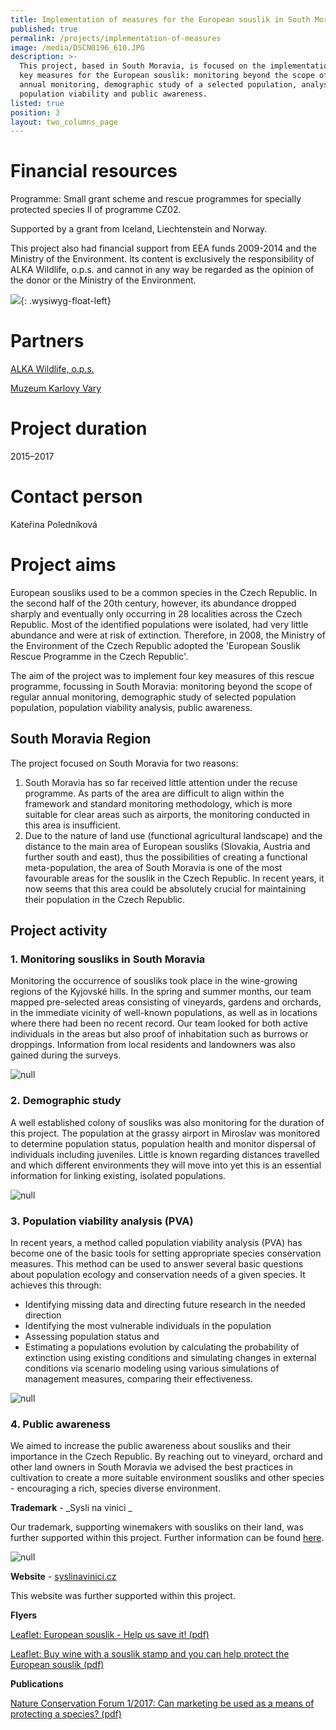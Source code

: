```yaml
---
title: Implementation of measures for the European souslik in South Moravia
published: true
permalink: /projects/implementation-of-measures
image: /media/DSCN0196_610.JPG
description: >-
  This project, based in South Moravia, is focused on the implementation of four
  key measures for the European souslik: monitoring beyond the scope of regular
  annual monitoring, demographic study of a selected population, analysis of
  population viability and public awareness.
listed: true
position: 3
layout: two_columns_page
---
```

# Financial resources

Programme: Small grant scheme and rescue programmes for specially protected species II of programme CZ02.

Supported by a grant from Iceland, Liechtenstein and Norway.

This project also had financial support from EEA funds 2009-2014 and the Ministry of the Environment. Its content is exclusively the responsibility of ALKA Wildlife, o.p.s. and cannot in any way be regarded as the opinion of the donor or the Ministry of the Environment.

![](/media/loga_mgs_stojato_mm.jpg){: .wysiwyg-float-left} 

<div class="clearfix"></div>

# Partners

[ALKA Wildlife, o.p.s.](https://www.alkawildlife.eu)

[Muzeum Karlovy Vary](http://kvmuz.cz)

# Project duration

2015–2017

# Contact person

Kateřina Poledníková​

# Project aims

European sousliks used to be a common species in the Czech Republic. In the second half of the 20th century, however, its abundance dropped sharply and eventually only occurring in 28 localities across the Czech Republic. Most of the identified populations were isolated, had very little abundance and were  at risk of extinction. Therefore, in 2008, the Ministry of the Environment of the Czech Republic adopted the 'European Souslik Rescue Programme in the Czech Republic'.

The aim of the project was to implement four key measures of this rescue programme, focussing in South Moravia: monitoring beyond the scope of regular annual monitoring, demographic study of selected population population, population viability analysis, public awareness.

## **South Moravia Region**

The project focused on South Moravia for two reasons: 

1. South Moravia has so far received little attention under the recuse programme. As parts of the area are difficult to align within the framework and standard monitoring methodology, which is more suitable for clear areas such as airports, the monitoring conducted in this area is insufficient.
2. Due to the nature of land use (functional agricultural landscape) and the distance to the main area of ​​European sousliks (Slovakia, Austria and further south and east), thus the possibilities of creating a functional meta-population, the area of ​​South Moravia is one of the most favourable areas for the souslik in the Czech Republic. In recent years, it now seems that this area could be absolutely crucial for maintaining their population in the Czech Republic.

## **Project activity**

### **1. Monitoring sousliks in South Moravia**

Monitoring the occurrence of sousliks took place in the wine-growing regions of the Kyjovské hills. In the spring and summer months, our team mapped pre-selected areas consisting of vineyards, gardens and orchards, in the immediate vicinity of well-known populations, as well as in locations where there had been no recent record. Our team looked for both active individuals in the areas but also proof of inhabitation such as burrows or droppings. Information from local residents and landowners was also gained during the surveys.

![null](/media/IMG_0504_610.JPG)

### **2. Demographic study**

A well established colony of sousliks was also monitoring for the duration of this project. The population at the grassy airport in Miroslav was monitored to determine population status, population health and monitor dispersal of individuals including juveniles. Little is known regarding distances travelled and which different environments they will move into yet this is an essential information for linking existing, isolated populations.

![null](/media/sysel_chycen_610.jpg)

### **3. Population viability analysis (PVA)**

In recent years, a method called population viability analysis (PVA) has become one of the basic tools for setting appropriate species conservation measures. This method can be used to answer several basic questions about population ecology and conservation needs of a given species. It achieves this through:

* Identifying missing data and directing future research in the needed direction
* Identifying the most vulnerable individuals in the population
* Assessing population status and 
* Estimating a populations evolution by calculating the probability of extinction using existing conditions and simulating changes in external conditions via scenario modeling using various simulations of management measures, comparing their effectiveness.

![null](/media/sysel_2016_basic_srovnani.jpg)

### **4. Public awareness**

We aimed to increase the public awareness about sousliks and their importance in the Czech Republic. By reaching out to vineyard, orchard and other land owners in South Moravia we advised the best practices in cultivation to create a more suitable environment sousliks and other species - encouraging a rich, species diverse environment.

**Trademark** - _Sysli na vinici _

Our trademark, supporting winemakers with sousliks on their land, was further supported within this project. Further information can be found [here](/souslik-stamp).

![null](/media/samolepka_Syslinavinici.jpg)

**Website** - [syslinavinici.cz](https://www.syslinavinici.cz)

This website was further supported within this project.

**Flyers**

[Leaflet: European souslik - Help us save it! (pdf)](https://en.alkawildlife.eu/media/letak_sysel_Pomozte_chranit.pdf)

[Leaflet: Buy wine with a souslik stamp and you can help protect the European souslik (pdf)](https://en.alkawildlife.eu/media/letak_sysel_znamka.pdf)

**Publications**

[Nature Conservation Forum 1/2017: Can marketing be used as a means of protecting a species? (pdf)](https://www.alkawildlife.eu/media/11-marketing_ochrana_druhu.pdf)
